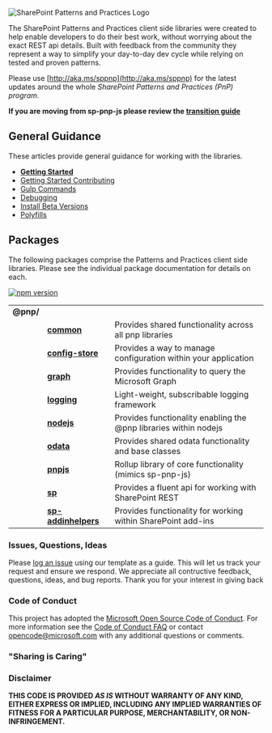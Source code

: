 ![SharePoint Patterns and Practices Logo](https://devofficecdn.azureedge.net/media/Default/PnP/sppnp.png)

The SharePoint Patterns and Practices client side libraries were created to help enable developers to do their best work, without worrying about the exact
REST api details. Built with feedback from the community they represent a way to simplify your day-to-day dev cycle while relying on tested and proven
patterns.

Please use [http://aka.ms/sppnp](http://aka.ms/sppnp) for the latest updates around the whole *SharePoint Patterns and Practices (PnP) program*.

**If you are moving from sp-pnp-js please review the [transition guide](transition-guide.md)**

## General Guidance

These articles provide general guidance for working with the libraries.

* **[Getting Started](getting-started.md)**
* [Getting Started Contributing](getting-started-dev.md)
* [Gulp Commands](gulp-commands.md)
* [Debugging](debugging.md)
* [Install Beta Versions](beta-versions.md)
* [Polyfills](polyfills.md)

## Packages

The following packages comprise the Patterns and Practices client side libraries. Please see the individual package documentation for details on each.

[![npm version](https://badge.fury.io/js/%40pnp%2Fcommon.svg)](https://badge.fury.io/js/%40pnp%2Fcommon)

<div id="packages-table">

<dl>

</dl>


|     ||  |
| ---| -------------|-------------|
| **@pnp/**| |  | 
|| **[common](common/index.md)** | Provides shared functionality across all pnp libraries | 
|| **[config-store](config-store/index.md)** | Provides a way to manage configuration within your application | 
|| **[graph](graph/index.md)** | Provides functionality to query the Microsoft Graph | 
|| **[logging](logging/index.md)** | Light-weight, subscribable logging framework | 
|| **[nodejs](nodejs/index.md)** | Provides functionality enabling the @pnp libraries within nodejs | 
|| **[odata](odata/index.md)** | Provides shared odata functionality and base classes | 
|| **[pnpjs](pnpjs/index.md)** | Rollup library of core functionality (mimics sp-pnp-js) | 
|| **[sp](sp/index.md)** | Provides a fluent api for working with SharePoint REST | 
|| **[sp-addinhelpers](sp-addinhelpers/index.md)** | Provides functionality for working within SharePoint add-ins

</div>

### Issues, Questions, Ideas

Please [log an issue](https://github.com/pnp/pnp/issues) using our template as a guide. This will let us track your request and ensure we respond. We appreciate all
contructive feedback, questions, ideas, and bug reports. Thank you for your interest in giving back


### Code of Conduct
This project has adopted the [Microsoft Open Source Code of Conduct](https://opensource.microsoft.com/codeofconduct/). For more information see the [Code of Conduct FAQ](https://opensource.microsoft.com/codeofconduct/faq/) or contact [opencode@microsoft.com](mailto:opencode@microsoft.com) with any additional questions or comments.

### "Sharing is Caring"

### Disclaimer
**THIS CODE IS PROVIDED *AS IS* WITHOUT WARRANTY OF ANY KIND, EITHER EXPRESS OR IMPLIED, INCLUDING ANY IMPLIED WARRANTIES OF FITNESS FOR A PARTICULAR PURPOSE, MERCHANTABILITY, OR NON-INFRINGEMENT.**
